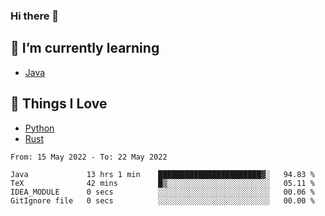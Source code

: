### Hi there 👋
<!-- ## About Me -->

## 🌱 I’m currently learning
- [Java](https://www.java.com/)

## 🥰 Things I Love
- [Python](https://www.python.org/) 
- [Rust](https://www.rust-lang.org/)

<!--START_SECTION:waka-->

```text
From: 15 May 2022 - To: 22 May 2022

Java             13 hrs 1 min    ███████████████████████▓░   94.83 %
TeX              42 mins         █▒░░░░░░░░░░░░░░░░░░░░░░░   05.11 %
IDEA_MODULE      0 secs          ░░░░░░░░░░░░░░░░░░░░░░░░░   00.06 %
GitIgnore file   0 secs          ░░░░░░░░░░░░░░░░░░░░░░░░░   00.00 %
```

<!--END_SECTION:waka-->

<!--
**CharlesC03/CharlesC03** is a ✨ _special_ ✨ repository because its `README.md` (this file) appears on your GitHub profile.

Here are some ideas to get you started:

- 🔭 I’m currently working on ...
- 🌱 I’m currently learning ...
- 👯 I’m looking to collaborate on ...
- 🤔 I’m looking for help with ...
- 💬 Ask me about ...
- 📫 How to reach me: ...
- 😄 Pronouns: ...
- ⚡ Fun fact: ...
-->
